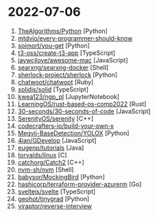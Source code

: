 # 2022-07-06

1. [TheAlgorithms/Python](https://github.com/TheAlgorithms/Python "All Algorithms implemented in Python") [Python]
2. [mtdvio/every-programmer-should-know](https://github.com/mtdvio/every-programmer-should-know "A collection of (mostly) technical things every software developer should know about") 
3. [soimort/you-get](https://github.com/soimort/you-get "⏬ Dumb downloader that scrapes the web") [Python]
4. [t3-oss/create-t3-app](https://github.com/t3-oss/create-t3-app "Quickest way to start a new web app with full stack typesafety") [TypeScript]
5. [jaywcjlove/awesome-mac](https://github.com/jaywcjlove/awesome-mac " Now we have become very big, Different from the original idea. Collect premium software in various categories.") [JavaScript]
6. [searxng/searxng-docker](https://github.com/searxng/searxng-docker "The docker-compose files for setting up a SearXNG instance with docker.") [Shell]
7. [sherlock-project/sherlock](https://github.com/sherlock-project/sherlock "🔎 Hunt down social media accounts by username across social networks") [Python]
8. [chatwoot/chatwoot](https://github.com/chatwoot/chatwoot "Open-source customer engagement suite, an alternative to Intercom, Zendesk, Salesforce Service Cloud etc. 🔥💬") [Ruby]
9. [solidjs/solid](https://github.com/solidjs/solid "A declarative, efficient, and flexible JavaScript library for building user interfaces.") [TypeScript]
10. [kwea123/ngp_pl](https://github.com/kwea123/ngp_pl "Instant-ngp in pytorch+cuda trained with pytorch-lightning (high quality with high speed, with only few lines of legible code)") [JupyterNotebook]
11. [LearningOS/rust-based-os-comp2022](https://github.com/LearningOS/rust-based-os-comp2022 "[2022开源操作系统训练营](https://learningos.github.io/rust-based-os-comp2022/)") [Rust]
12. [30-seconds/30-seconds-of-code](https://github.com/30-seconds/30-seconds-of-code "Short JavaScript code snippets for all your development needs") [JavaScript]
13. [SerenityOS/serenity](https://github.com/SerenityOS/serenity "The Serenity Operating System 🐞") [C++]
14. [codecrafters-io/build-your-own-x](https://github.com/codecrafters-io/build-your-own-x "Master programming by recreating your favorite technologies from scratch.") 
15. [Megvii-BaseDetection/YOLOX](https://github.com/Megvii-BaseDetection/YOLOX "YOLOX is a high-performance anchor-free YOLO, exceeding yolov3~v5 with MegEngine, ONNX, TensorRT, ncnn, and OpenVINO supported. Documentation: https://yolox.readthedocs.io/") [Python]
16. [4ian/GDevelop](https://github.com/4ian/GDevelop "🎮 GDevelop is an open-source, cross-platform game engine designed to be used by everyone.") [JavaScript]
17. [eugenp/tutorials](https://github.com/eugenp/tutorials "Just Announced - Learn Spring Security OAuth:") [Java]
18. [torvalds/linux](https://github.com/torvalds/linux "Linux kernel source tree") [C]
19. [catchorg/Catch2](https://github.com/catchorg/Catch2 "A modern, C++-native, test framework for unit-tests, TDD and BDD - using C++14, C++17 and later (C++11 support is in v2.x branch, and C++03 on the Catch1.x branch)") [C++]
20. [nvm-sh/nvm](https://github.com/nvm-sh/nvm "Node Version Manager - POSIX-compliant bash script to manage multiple active node.js versions") [Shell]
21. [babysor/MockingBird](https://github.com/babysor/MockingBird "🚀AI拟声: 5秒内克隆您的声音并生成任意语音内容 Clone a voice in 5 seconds to generate arbitrary speech in real-time") [Python]
22. [hashicorp/terraform-provider-azurerm](https://github.com/hashicorp/terraform-provider-azurerm "Terraform provider for Azure Resource Manager") [Go]
23. [sveltejs/svelte](https://github.com/sveltejs/svelte "Cybernetically enhanced web apps") [TypeScript]
24. [geohot/tinygrad](https://github.com/geohot/tinygrad "You like pytorch? You like micrograd? You love tinygrad! ❤️") [Python]
25. [viraptor/reverse-interview](https://github.com/viraptor/reverse-interview "Questions to ask the company during your interview") 
